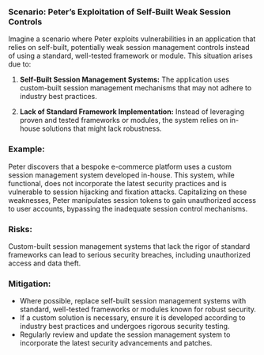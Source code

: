 ### Scenario: Peter’s Exploitation of Self-Built Weak Session Controls 
Imagine a scenario where Peter exploits vulnerabilities in an application that relies on self-built, potentially weak session management controls instead of using a standard, well-tested framework or module. This situation arises due to: 

1. **Self-Built Session Management Systems:** The application uses custom-built session management mechanisms that may not adhere to industry best practices. 

2. **Lack of Standard Framework Implementation:** Instead of leveraging proven and tested frameworks or modules, the system relies on in-house solutions that might lack robustness. 

### Example: 

Peter discovers that a bespoke e-commerce platform uses a custom session management system developed in-house. This system, while functional, does not incorporate the latest security practices and is vulnerable to session hijacking and fixation attacks. Capitalizing on these weaknesses, Peter manipulates session tokens to gain unauthorized access to user accounts, bypassing the inadequate session control mechanisms. 

### Risks: 

Custom-built session management systems that lack the rigor of standard frameworks can lead to serious security breaches, including unauthorized access and data theft. 

### Mitigation: 

- Where possible, replace self-built session management systems with standard, well-tested frameworks or modules known for robust security. 
- If a custom solution is necessary, ensure it is developed according to industry best practices and undergoes rigorous security testing. 
- Regularly review and update the session management system to incorporate the latest security advancements and patches.